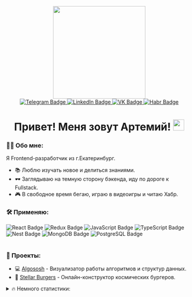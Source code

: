 <div id="header" align="center">
  <img src="https://media.giphy.com/media/FnGJfc18tDDHy/giphy.gif" width="250"/>
  <div id="badges">
    <a href="https://t.me/kuzinArtemiy">
      <img src="https://img.shields.io/badge/telegram-0e76a8?style=for-the-badge&logo=telegram&logoColor=white" alt="Telegram Badge"/>
    </a>
    <a href="https://www.linkedin.com/in/artemiy-kuzin-6b40b518a">
      <img src="https://img.shields.io/badge/linkedin-0e76a8?style=for-the-badge&logo=linkedin&logoColor=white" alt="LinkedIn Badge"/>
    </a>
    <a href="https://vk.com/kuzin_artemiy">
      <img src="https://img.shields.io/badge/vk-0077ff?style=for-the-badge&logo=vk&logoColor=white" alt="VK Badge"/>
    </a>
    <a href="https://career.habr.com/kuzinartemiy">
      <img src="https://img.shields.io/badge/habr-blue?style=for-the-badge&logo=habr&logoColor=white" alt="Habr Badge"/>
    </a>
  </div>
  <h1>
    Привет! Меня зовут Артемий!
    <img src="https://media.giphy.com/media/hvRJCLFzcasrR4ia7z/giphy.gif" width="30px"/>
  </h1>
</div>

### :man_technologist: Обо мне:

Я Frontend-разработчик из г.Екатеринбург.

- 📚 Люблю изучать новое и делиться знаниями.
- :dark_sunglasses: Заглядываю на темную сторону бэкенда, иду по дороге к Fullstack.
- 🎮 В свободное время бегаю, играю в видеоигры и читаю Хабр.

### 🛠️ Применяю:
<div>
  <img src="https://img.shields.io/badge/react-lightgrey?style=for-the-badge&logo=react&logoColor=blue" alt="React Badge"/>
  <img src="https://img.shields.io/badge/redux-lightgrey?style=for-the-badge&logo=redux&logoColor=blueviolet" alt="Redux Badge"/>
  <img src="https://img.shields.io/badge/javascript-lightgrey?style=for-the-badge&logo=javascript&logoColor=e9d54d" alt="JavaScript Badge"/>
  <img src="https://img.shields.io/badge/typescript-lightgrey?style=for-the-badge&logo=typescript&logoColor=007acc" alt="TypeScript Badge"/>
  <img src="https://img.shields.io/badge/nest-lightgrey?style=for-the-badge&logo=nestjs&logoColor=red" alt="Nest Badge"/>
  <img src="https://img.shields.io/badge/mongodb-lightgrey?style=for-the-badge&logo=mongodb&logoColor=green" alt="MongoDB Badge"/>
  <img src="https://img.shields.io/badge/postgresql-lightgrey?style=for-the-badge&logo=postgresql&logoColor=blue" alt="PostgreSQL Badge"/>
</div>
<br>

### 🌟 Проекты:
- 💻 [Algososh](https://algososh-blue.vercel.app) - Визуализатор работы алгоритмов и структур данных.
- 🍔 [Stellar Burgers](https://react-burger-xi.vercel.app) - Онлайн-конструктор космических бургеров.

<details>
  <summary>🔥 Немного статистики:</summary>
  
  [![GitHub Streak](http://github-readme-streak-stats.herokuapp.com?user=kuzinartemiy&theme=dark&border_radius=7)](https://git.io/streak-stats)

  [![Top Langs](https://github-readme-stats.vercel.app/api/top-langs/?username=kuzinartemiy&layout=compact&theme=vision-friendly-dark)](https://github.com/anuraghazra/github-readme-stats)
</details>






